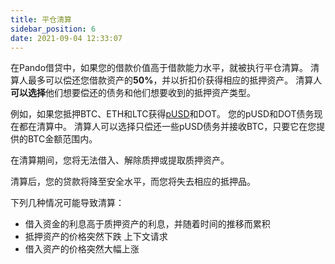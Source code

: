 ```yaml
---
title: 平仓清算
sidebar_position: 6
date: 2021-09-04 12:33:07
---
```


在Pando借贷中，如果您的借款价值高于借款能力水平，就被执行平仓清算。 清算人最多可以偿还您借款资产的**50%**，并以折扣价获得相应的抵押资产。 清算人**可以选择**他们想要偿还的债务和他们想要收到的抵押资产类型。

例如，如果您抵押BTC、ETH和LTC获得[pUSD](./glossary)和DOT。 您的pUSD和DOT债务现在都在清算中。 清算人可以选择只偿还一些pUSD债务并接收BTC，只要它在您提供的BTC金额范围内。

在清算期间，您将无法借入、解除质押或提取质押资产。

清算后，您的贷款将降至安全水平，而您将失去相应的抵押品。

下列几种情况可能导致清算：
- 借入资金的利息高于质押资产的利息，并随着时间的推移而累积
- 抵押资产的价格突然下跌 上下文请求
- 借入资产的价格突然大幅上涨
 